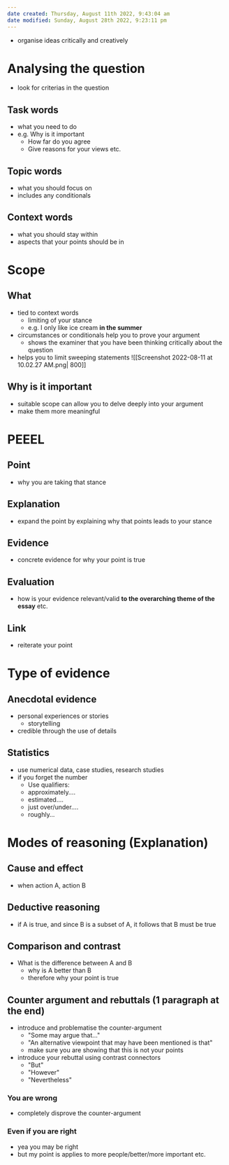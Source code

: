 ```yaml
---
date created: Thursday, August 11th 2022, 9:43:04 am
date modified: Sunday, August 28th 2022, 9:23:11 pm
---
```

- organise ideas critically and creatively

# Analysing the question

- look for criterias in the question

## Task words

- what you need to do
- e.g. Why is it important
	- How far do you agree
	- Give reasons for your views etc.

## Topic words

- what you should focus on
- includes any conditionals

## Context words

- what you should stay within
- aspects that your points should be in

# Scope

## What

- tied to context words
	- limiting of your stance
	- e.g. I only like ice cream **in the summer**
- circumstances or conditionals help you to prove your argument
	- shows the examiner that you have been thinking critically about the question
- helps you to limit sweeping statements
![[Screenshot 2022-08-11 at 10.02.27 AM.png| 800]]

## Why is it important

- suitable scope can allow you to delve deeply into your argument
- make them more meaningful

# PEEEL

## Point

- why you are taking that stance

## Explanation

- expand the point by explaining why that points leads to your stance

## Evidence

- concrete evidence for why your point is true

## Evaluation

- how is your evidence relevant/valid **to the overarching theme of the essay** etc.

## Link

- reiterate your point

# Type of evidence

## Anecdotal evidence

- personal experiences or stories
	- storytelling
- credible through the use of details

## Statistics

- use numerical data, case studies, research studies
- if you forget the number
	- Use qualifiers: 
	- approximately….
	- estimated….
	- just over/under….
	- roughly…

# Modes of reasoning (Explanation)

## Cause and effect

- when action A, action B

## Deductive reasoning

- if A is true, and since B is a subset of A, it follows that B must be true

## Comparison and contrast

- What is the difference between A and B
	- why is A better than B
	- therefore why your point is true

## Counter argument and rebuttals (1 paragraph at the end)

- introduce and problematise the counter-argument
	- "Some may argue that…"
	- "An alternative viewpoint that may have been mentioned is that"
	- make sure you are showing that this is not your points
- introduce your rebuttal using contrast connectors
	- "But"
	- "However"
	- "Nevertheless"

### You are wrong

- completely disprove the counter-argument

### Even if you are right

- yea you may be right
- but my point is applies to more people/better/more important etc.
